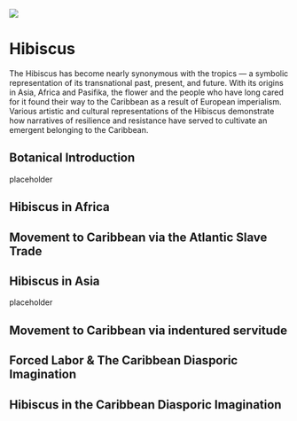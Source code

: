 <param ve-config 
       title="Hibiscus"
       author="Andrés Triana Solórzano"
       banner="https://iiif.juncture-digital.org/banner/?"
       url=https://raw.githubusercontent.com/atrianasolorzano/Hibiscus/main/pexels-julia-volk-5769794.jpg">

<!-- Entities discussed throughout the essay are typically defined before the essay text and
     are thus available in all text.  Entity identifiers (QIDs) can be found in either
     Wikipedia or Wikidata (https://www.wikidata.org)> -->
<param ve-entity eid="Q185372"> <!-- Girl with a Pearl Earring painting -->
<param ve-entity eid="Q41264"> <!-- Johannes Vermeer -->
<param ve-entity eid="Q221092"> <!-- Mauritshuis -->
<param ve-entity eid="Q36600"> <!-- The Hague -->

<a href="https://juncture-digital.org"><img src="https://juncture-digital.org/images/ve-button.png"></a>

# Hibiscus
The Hibiscus has become nearly synonymous with the tropics — a symbolic representation of its transnational past, present, and future. With its origins in Asia, Africa and Pasifika, the flower and the people who have long cared for it found their way to the Caribbean as a result of European imperialism. Various artistic and cultural representations of the Hibiscus demonstrate how narratives of resilience and resistance have served to cultivate an emergent belonging to the Caribbean. 
       <param ve-image
    url="https://upload.wikimedia.org/wikipedia/commons/thumb/e/ec/%E0%A6%9C%E0%A6%AC%E0%A6%BE%2C_Hibiscus_rosa-sinensis.jpg/640px-%E0%A6%9C%E0%A6%AC%E0%A6%BE%2C_Hibiscus_rosa-sinensis.jpg">

## Botanical Introduction
placeholder
<param ve-map>
<param ve-map-layer geojson
       url="https://raw.githubusercontent.com/atrianasolorzano/Hibiscus/main/HibiscusRange.json">

## Hibiscus in Africa

## Movement to Caribbean via the Atlantic Slave Trade

## Hibiscus in Asia 
placeholder
   <param ve-image
    url="https://collectionapi.metmuseum.org/api/collection/v1/iiif/56887/130000/main-image">

## Movement to Caribbean via indentured servitude

## Forced Labor & The Caribbean Diasporic Imagination

## Hibiscus in the Caribbean Diasporic Imagination
